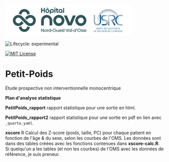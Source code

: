 ![USRC](novo_usrc.png)

<!-- badges: start -->

![Lifecycle: experimental](https://img.shields.io/badge/lifecycle-experimental-orange.svg)

[![MIT License](https://img.shields.io/badge/License-MIT-green.svg)](https://choosealicense.com/licenses/mit/)

<!-- badges: end -->

# Petit-Poids

Étude prospective non interventionnelle monocentrique

**Plan d'analyse statistique**

**PetitPoids_rapport** rapport statistique pour une sortie en html.

**PetitPoids_rapport2** rapport statistique pour une sortie en pdf en lien avec `_quarto.yaml`.

**xscore** R Calcul des Z-score (poids, taille, PC) pour chaque patient en fonction de l'âge & du sexe, selon les courbes de l'OMS. Les données sont dans des tables créées avec les fonctions contenues dans **xscore-calc.R**. Si quelqu'un a les tables (et non les courbes) de l'OMS avec les données de référence, je suis preneur.
